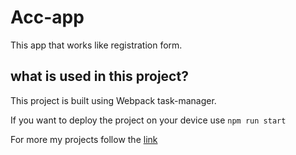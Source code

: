 # Acc-app

This app that works like registration form.

## what is used in this project?

This project is built using Webpack task-manager.

If you want to deploy the project on your device use `npm run start`

For more my projects follow the [link](https://github.com/ivanchebotar)